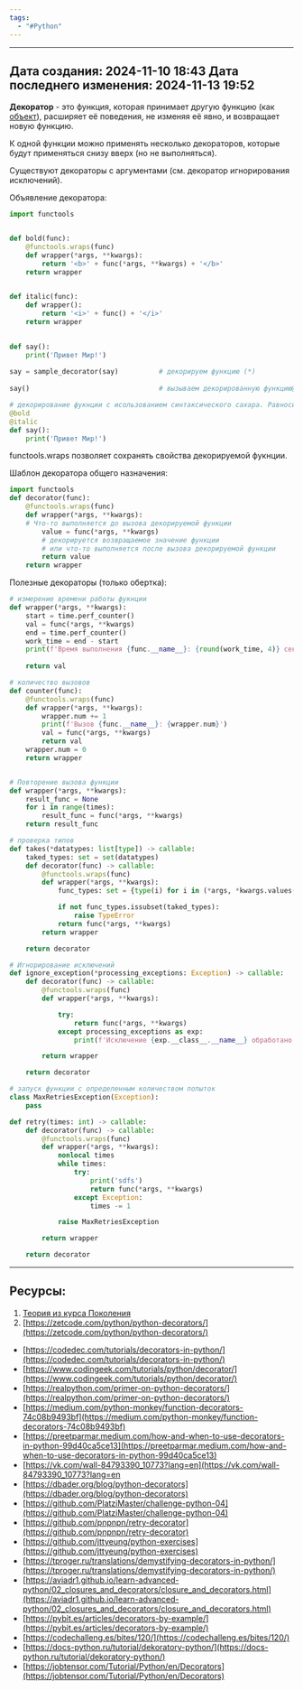 ```yaml
---
tags:
  - "#Python"
---
```

---
Дата создания: 2024-11-10 18:43
Дата последнего изменения: 2024-11-13 19:52
---

**Декоратор** - это функция, которая принимает другую функцию (как [объект](Функции%20как%20объекты.md)), расширяет её поведения, не изменяя её явно, и возвращает новую функцию.

К одной функции можно применять несколько декораторов, которые будут применяться снизу вверх (но не выполняться).

Существуют декораторы с аргументами (см. декоратор игнорирования исключений).

Объявление декоратора:
``` python
import functools 


def bold(func):  
    @functools.wraps(func)    
    def wrapper(*args, **kwargs):  
        return '<b>' + func(*args, **kwargs) + '</b>'  
    return wrapper

  
def italic(func):
    def wrapper():  
        return '<i>' + func() + '</i>'  
    return wrapper

  
def say():  
    print('Привет Мир!')  
  
say = sample_decorator(say)          # декорируем функцию (*)
  
say()                                # вызываем декорированную функцию@

# декорирование фукнции с исользованием синтаксического сахара. Равносильно (*)
@bold
@italic
def say():  
    print('Привет Мир!') 
```



functools.wraps позволяет сохранять свойства декорируемой фукнции.


Шаблон декоратора общего назначения:
``` python
import functools 
def decorator(func): 
    @functools.wraps(func) 
    def wrapper(*args, **kwargs): 
    # Что-то выполняется до вызова декорируемой функции 
        value = func(*args, **kwargs) 
        # декорируется возвращаемое значение функции 
        # или что-то выполняется после вызова декорируемой функции 
        return value 
    return wrapper
```

Полезные декораторы (только обертка):  
``` python
# измерение времени работы фукнции
def wrapper(*args, **kwargs): 
    start = time.perf_counter() 
    val = func(*args, **kwargs) 
    end = time.perf_counter() 
    work_time = end - start 
    print(f'Время выполнения {func.__name__}: {round(work_time, 4)} сек.') 
    
    return val

# количество вызовов
def counter(func): 
    @functools.wraps(func) 
    def wrapper(*args, **kwargs): 
        wrapper.num += 1 
        print(f'Вызов {func.__name__}: {wrapper.num}') 
        val = func(*args, **kwargs) 
        return val 
    wrapper.num = 0 
    return wrapper


# Повторение вызова функции
def wrapper(*args, **kwargs):
    result_func = None
    for i in range(times):
        result_func = func(*args, **kwargs)
    return result_func

# проверка типов
def takes(*datatypes: list[type]) -> callable:
    taked_types: set = set(datatypes)
    def decorator(func) -> callable:
        @functools.wraps(func)
        def wrapper(*args, **kwargs):
            func_types: set = {type(i) for i in (*args, *kwargs.values())}

            if not func_types.issubset(taked_types):
                raise TypeError
            return func(*args, **kwargs)
        return wrapper

    return decorator

# Игнорирование исключений
def ignore_exception(*processing_exceptions: Exception) -> callable:
    def decorator(func) -> callable:
        @functools.wraps(func)
        def wrapper(*args, **kwargs):

            try:
                return func(*args, **kwargs)
            except processing_exceptions as exp:
                print(f'Исключение {exp.__class__.__name__} обработано')

        return wrapper

    return decorator

# запуск функции с определенным количеством попыток
class MaxRetriesException(Exception):
    pass

def retry(times: int) -> callable:
    def decorator(func) -> callable:
        @functools.wraps(func)
        def wrapper(*args, **kwargs):
            nonlocal times
            while times:
                try:
                    print('sdfs')
                    return func(*args, **kwargs)
                except Exception:
                    times -= 1

            raise MaxRetriesException

        return wrapper

    return decorator
```


---
## Ресурсы:
1) [Теория из курса Поколения](https://stepik.org/lesson/640039/step/1?unit=636559)
2) [https://zetcode.com/python/python-decorators/](https://zetcode.com/python/python-decorators/)
- [https://codedec.com/tutorials/decorators-in-python/](https://codedec.com/tutorials/decorators-in-python/)
- [https://www.codingeek.com/tutorials/python/decorator/](https://www.codingeek.com/tutorials/python/decorator/)
- [https://realpython.com/primer-on-python-decorators/](https://realpython.com/primer-on-python-decorators/)
- [https://medium.com/python-monkey/function-decorators-74c08b9493bf](https://medium.com/python-monkey/function-decorators-74c08b9493bf)
- [https://preetparmar.medium.com/how-and-when-to-use-decorators-in-python-99d40ca5ce13](https://preetparmar.medium.com/how-and-when-to-use-decorators-in-python-99d40ca5ce13)
- [https://vk.com/wall-84793390_10773?lang=en](https://vk.com/wall-84793390_10773?lang=en
- [https://dbader.org/blog/python-decorators](https://dbader.org/blog/python-decorators)
- [https://github.com/PlatziMaster/challenge-python-04](https://github.com/PlatziMaster/challenge-python-04)
- [https://github.com/pnpnpn/retry-decorator](https://github.com/pnpnpn/retry-decorator)
- [https://github.com/jttyeung/python-exercises](https://github.com/jttyeung/python-exercises)
- [https://tproger.ru/translations/demystifying-decorators-in-python/](https://tproger.ru/translations/demystifying-decorators-in-python/)
- [https://aviadr1.github.io/learn-advanced-python/02_closures_and_decorators/closure_and_decorators.html](https://aviadr1.github.io/learn-advanced-python/02_closures_and_decorators/closure_and_decorators.html)
- [https://pybit.es/articles/decorators-by-example/](https://pybit.es/articles/decorators-by-example/)
- [https://codechalleng.es/bites/120/](https://codechalleng.es/bites/120/)
- [https://docs-python.ru/tutorial/dekoratory-python/](https://docs-python.ru/tutorial/dekoratory-python/)
- [https://jobtensor.com/Tutorial/Python/en/Decorators](https://jobtensor.com/Tutorial/Python/en/Decorators)

